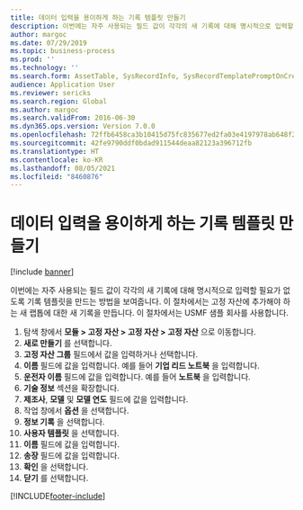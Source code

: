 ```yaml
---
title: 데이터 입력을 용이하게 하는 기록 템플릿 만들기
description: 이번에는 자주 사용되는 필드 값이 각각의 새 기록에 대해 명시적으로 입력할 필요가 없도록 기록 템플릿을 만드는 방법을 보여줍니다.
author: margoc
ms.date: 07/29/2019
ms.topic: business-process
ms.prod: ''
ms.technology: ''
ms.search.form: AssetTable, SysRecordInfo, SysRecordTemplatePromptOnCreate
audience: Application User
ms.reviewer: sericks
ms.search.region: Global
ms.author: margoc
ms.search.validFrom: 2016-06-30
ms.dyn365.ops.version: Version 7.0.0
ms.openlocfilehash: 72ffb6458ca3b10415d75fc835677ed2fa03e4197978ab648f2b244248f45058
ms.sourcegitcommit: 42fe9790ddf0bdad911544deaa82123a396712fb
ms.translationtype: HT
ms.contentlocale: ko-KR
ms.lasthandoff: 08/05/2021
ms.locfileid: "8460876"
---
```

# <a name="create-a-record-template-to-facilitate-data-entry"></a>데이터 입력을 용이하게 하는 기록 템플릿 만들기

[!include [banner](../../includes/banner.md)]

이번에는 자주 사용되는 필드 값이 각각의 새 기록에 대해 명시적으로 입력할 필요가 없도록 기록 템플릿을 만드는 방법을 보여줍니다. 이 절차에서는 고정 자산에 추가해야 하는 새 랩톱에 대한 새 기록을 만듭니다. 이 절차에서는 USMF 샘플 회사를 사용합니다.

1. 탐색 창에서 **모듈 > 고정 자산 > 고정 자산 > 고정 자산** 으로 이동합니다.
2. **새로 만들기** 를 선택합니다.
3. **고정 자산 그룹** 필드에서 값을 입력하거나 선택합니다.
4. **이름** 필드에 값을 입력합니다. 예를 들어 **기업 리드 노트북** 을 입력합니다.  
5. **운전자 이름** 필드에 값을 입력합니다. 예를 들어 **노트북** 을 입력합니다.  
6. **기술 정보** 섹션을 확장합니다.
7. **제조사**, **모델** 및 **모델 연도** 필드에 값을 입력합니다.
8. 작업 창에서 **옵션** 을 선택합니다.
9. **정보 기록** 을 선택합니다.
10. **사용자 템플릿** 을 선택합니다.
11. **이름** 필드에 값을 입력합니다.
12. **송장** 필드에 값을 입력합니다.
13. **확인** 을 선택합니다.
14. **닫기** 를 선택합니다.



[!INCLUDE[footer-include](../../../../includes/footer-banner.md)]